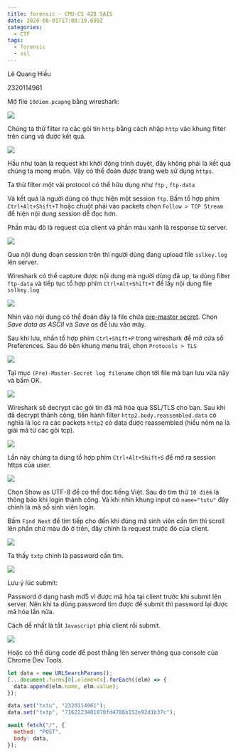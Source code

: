 ```yaml
---
title: forensic - CMU-CS 428 SAIS
date: 2020-08-01T17:08:19.699Z
categories:
  - CTF
tags:
  - forensic
  - ssl
---
```

Lê Quang Hiếu

2320114961

Mở file `10diem.pcapng` bằng wireshark:

![](img/forensic-cmu-0.png)

Chúng ta thử filter ra các gói tin `http` bằng cách nhập `http` vào khung filter trên cùng và được kết quả.

![](img/forensic-cmu-1.png)

Hầu như toàn là request khi khởi động trình duyệt, đây không phải là kết quả chúng ta mong muốn. Vậy có thể đoán được trang web sử dụng `https`.

Ta thử filter một vài protocol có thể hữu dụng như `ftp` , `ftp-data` 

Và kết quả là người dùng có thực hiện một session `ftp`. Bấm tổ hợp phím  `Ctrl+Alt+Shift+T` hoặc chuột phải vào packets chọn `Follow > TCP Stream` để hiện nội dung session dễ đọc hơn.

Phần màu đỏ là request của client và phần màu xanh là response từ server.

![](img/forensic-cmu-2.png)

Qua nội dung đoạn session trên thì người dùng đang upload file `sslkey.log` lên server.

Wireshark có thể capture được nội dung mà người dùng đã up, ta dùng filter `ftp-data` và tiếp tục tổ hợp phím `Ctrl+Alt+Shift+T` để lấy nội dung file `sslkey.log` 

![](img/forensic-cmu-3.png)

Nhìn vào nội dung có thể đoán đây là file chứa [pre-master secret](https://wiki.wireshark.org/TLS#Using_the_.28Pre.29-Master-Secret). Chọn *Save data as ASCII* và *Save as* để lưu vào máy.

Sau khi lưu, nhấn tổ hợp phím `Ctrl+Shift+P` trong wireshark để mở cửa sổ Preferences. Sau đó bên khung menu trái, chọn `Protocols > TLS`

![](img/forensic-cmu-4.png)

Tại mục `(Pre)-Master-Secret log filename` chọn tới file mà bạn lưu vừa nãy và bấm OK.

![](img/forensic-cmu-5.png)

Wireshark sẽ decrypt các gói tin đã mã hóa qua SSL/TLS cho bạn. Sau khi đã decrypt thành công, tiến hành filter `http2.body.reassembled.data` có nghĩa là lọc ra các packets `http2` có data được reassembled (hiểu nôm na là giải mã từ các gói tcp).

![](img/forensic-cmu-6.png)

Lần này chúng ta dùng tổ hợp phím `Ctrl+Alt+Shift+S` để mở ra session https của user.

![](img/forensic-cmu-7.png)

Chọn Show as UTF-8 để có thể đọc tiếng Việt. Sau đó tìm thử `10 điểm` là thông báo khi login thành công. Và khi nhìn khung input có `name="txtu"` đây chính là mã số sinh viên login.

Bấm `Find Next` để tìm tiếp cho đến khi đúng mã sinh viên cần tìm thì scroll lên phần chữ màu đỏ ở trên, đây chính là request trước đó của client.

![](img/forensic-cmu-8.png)

Ta thấy `txtp` chính là password cần tìm.

![](img/forensic-cmu-9.png)

Lưu ý lúc submit:

Password ở dạng hash md5 vì được mã hóa tại client trước khi submit lên server. Nên khi ta dùng password tìm được để submit thì password lại được mã hóa lần nữa.

Cách dễ nhất là tắt `Javascript` phía client rồi submit.

![](img/forensic-cmu-10.png)

Hoặc có thể dùng code để post thẳng lên server thông qua console của Chrome Dev Tools.

```jsx
let data = new URLSearchParams();
[...document.forms[0].elements].forEach((elm) => {
  data.append(elm.name, elm.value);
});

data.set("txtu", "2320114961");
data.set("txtp", "7162223401070fd4786b152e92d1b37c");

await fetch("/", {
  method: "POST",
  body: data,
});
```